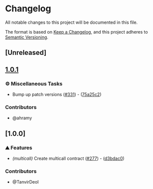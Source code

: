 # Changelog

All notable changes to this project will be documented in this file.

The format is based on [Keep a Changelog](https://keepachangelog.com/en/1.0.0/),
and this project adheres to [Semantic Versioning](https://semver.org/spec/v2.0.0.html).

## [Unreleased]

## [1.0.1](https://github.com/axelarnetwork/axelar-amplifier-stellar/compare/stellar-multicall-v1.0.0...stellar-multicall-v1.0.1)

### ⚙️ Miscellaneous Tasks

- Bump up patch versions ([#331](https://github.com/axelarnetwork/axelar-amplifier-stellar/pull/331)) - ([75a25c2](https://github.com/axelarnetwork/axelar-amplifier-stellar/commit/75a25c23e2103baa0c9a723380c716ebad6e8798))

### Contributors

* @ahramy

## [1.0.0]

### ⛰️ Features

- *(multicall)* Create multicall contract ([#277](https://github.com/axelarnetwork/axelar-amplifier-stellar/pull/277)) - ([d3bdac0](https://github.com/axelarnetwork/axelar-amplifier-stellar/commit/d3bdac05e39b5bed98dcf11841d8d8b0a99561a5))

### Contributors

* @TanvirDeol
